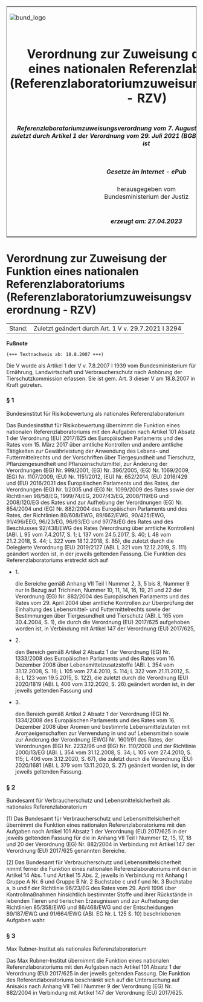 <span id="DECKBLATT.html"></span>

<table border="0" frame="border" width="100%">

<tr valign="top">

<td align="left">

![bund\_logo](BfJ_2021_Web_de_de.gif)

</td>

<td align="right">

 

</td>

</tr>

<tr align="center" valign="middle">

<td colspan="2">

# Verordnung zur Zuweisung der Funktion eines nationalen Referenzlaboratoriums (Referenzlaboratoriumzuweisungsverordnung - RZV)

</td>

</tr>

<tr align="center" valign="middle">

<td colspan="2">

##### Referenzlaboratoriumzuweisungsverordnung vom 7. August 2007 (BGBl. I S. 1939), die zuletzt durch Artikel 1 der Verordnung vom 29. Juli 2021 (BGBl. I S. 3294) geändert worden ist

</td>

</tr>

<tr align="center" valign="middle">

<td colspan="2">

  
  

##### Gesetze im Internet - ePub  
  
herausgegeben vom  
Bundesministerium der Justiz

</td>

</tr>

<tr align="center" valign="bottom">

<td colspan="2">

  
  

##### erzeugt am: 27.04.2023

</td>

</tr>

</table>

<span id="BJNR193910007.html"></span>

# Verordnung zur Zuweisung der Funktion eines nationalen Referenzlaboratoriums (Referenzlaboratoriumzuweisungsverordnung - RZV)

<div>

<div class="jnhtml">

|        |                                                     |
| ------ | --------------------------------------------------- |
| Stand: | Zuletzt geändert durch Art. 1 V v. 29.7.2021 I 3294 |

</div>

</div>

<div>

  
**Fußnote**

<div class="jnhtml">

<div>

<div class="jurAbsatz">

  

    (+++ Textnachweis ab: 18.8.2007 +++) 

  
Die V wurde als Artikel 1 der V v. 7.8.2007 I 1939 vom Bundesministerium
für Ernährung, Landwirtschaft und Verbraucherschutz nach Anhörung der
Tierschutzkommission erlassen. Sie ist gem. Art. 3 dieser V am 18.8.2007
in Kraft getreten.

</div>

</div>

</div>

</div>

<span id="BJNR193910007BJNE000102116.html"></span>

### § 1  
Bundesinstitut für Risikobewertung als nationales Referenzlaboratorium

<div>

<div class="jnhtml">

<div>

<div class="jurAbsatz">

Das Bundesinstitut für Risikobewertung übernimmt die Funktion eines
nationalen Referenzlaboratoriums mit den Aufgaben nach Artikel 101
Absatz 1 der Verordnung (EU) 2017/625 des Europäischen Parlaments und
des Rates vom 15. März 2017 über amtliche Kontrollen und andere amtliche
Tätigkeiten zur Gewährleistung der Anwendung des Lebens- und
Futtermittelrechts und der Vorschriften über Tiergesundheit und
Tierschutz, Pflanzengesundheit und Pflanzenschutzmittel, zur Änderung
der Verordnungen (EG) Nr. 999/2001, (EG) Nr. 396/2005, (EG) Nr.
1069/2009, (EG) Nr. 1107/2009, (EU) Nr. 1151/2012, (EU) Nr. 652/2014,
(EU) 2016/429 und (EU) 2016/2031 des Europäischen Parlaments und des
Rates, der Verordnungen (EG) Nr. 1/2005 und (EG) Nr. 1099/2009 des Rates
sowie der Richtlinien 98/58/EG, 1999/74/EG, 2007/43/EG, 2008/119/EG und
2008/120/EG des Rates und zur Aufhebung der Verordnungen (EG) Nr.
854/2004 und (EG) Nr. 882/2004 des Europäischen Parlaments und des
Rates, der Richtlinien 89/608/EWG, 89/662/EWG, 90/425/EWG, 91/496/EEG,
96/23/EG, 96/93/EG und 97/78/EG des Rates und des Beschlusses 92/438/EWG
des Rates (Verordnung über amtliche Kontrollen) (ABl. L 95 vom 7.4.2017,
S. 1; L 137 vom 24.5.2017, S. 40; L 48 vom 21.2.2018, S. 44; L 322 vom
18.12.2018, S. 85), die zuletzt durch die Delegierte Verordnung (EU)
2019/2127 (ABl. L 321 vom 12.12.2019, S. 111) geändert worden ist, in
der jeweils geltenden Fassung. Die Funktion des Referenzlaboratoriums
erstreckt sich auf

  - 1\.
    
    <div style="">
    
    die Bereiche gemäß Anhang VII Teil I Nummer 2, 3, 5 bis 8, Nummer 9
    nur in Bezug auf Trichinen, Nummer 10, 11, 14, 16, 19, 21 und 22 der
    Verordnung (EG) Nr. 882/2004 des Europäischen Parlaments und des
    Rates vom 29. April 2004 über amtliche Kontrollen zur Überprüfung
    der Einhaltung des Lebensmittel- und Futtermittelrechts sowie der
    Bestimmungen über Tiergesundheit und Tierschutz (ABl. L 165 vom
    30.4.2004, S. 1), die durch die Verordnung (EU) 2017/625 aufgehoben
    worden ist, in Verbindung mit Artikel 147 der Verordnung (EU)
    2017/625,
    
    </div>

  - 2\.
    
    <div style="">
    
    den Bereich gemäß Artikel 2 Absatz 1 der Verordnung (EG) Nr.
    1333/2008 des Europäischen Parlaments und des Rates vom 16. Dezember
    2008 über Lebensmittelzusatzstoffe (ABl. L 354 vom 31.12.2008, S.
    16; L 105 vom 27.4.2010, S. 114; L 322 vom 21.11.2012, S. 8; L 123
    vom 19.5.2015, S. 122), die zuletzt durch die Verordnung (EU)
    2020/1819 (ABl. L 406 vom 3.12.2020, S. 26) geändert worden ist, in
    der jeweils geltenden Fassung und
    
    </div>

  - 3\.
    
    <div style="">
    
    den Bereich gemäß Artikel 2 Absatz 1 der Verordnung (EG) Nr.
    1334/2008 des Europäischen Parlaments und des Rates vom 16. Dezember
    2008 über Aromen und bestimmte Lebensmittelzutaten mit
    Aromaeigenschaften zur Verwendung in und auf Lebensmitteln sowie zur
    Änderung der Verordnung (EWG) Nr. 1601/91 des Rates, der
    Verordnungen (EG) Nr. 2232/96 und (EG) Nr. 110/2008 und der
    Richtlinie 2000/13/EG (ABl. L 354 vom 31.12.2008, S. 34; L 105 vom
    27.4.2010, S. 115; L 406 vom 3.12.2020, S. 67), die zuletzt durch
    die Verordnung (EU) 2020/1681 (ABl. L 379 vom 13.11.2020, S. 27)
    geändert worden ist, in der jeweils geltenden Fassung.
    
    </div>

</div>

</div>

</div>

</div>

<span id="BJNR193910007BJNE000201116.html"></span>

### § 2  
Bundesamt für Verbraucherschutz und Lebensmittelsicherheit als nationales Referenzlaboratorium

<div>

<div class="jnhtml">

<div>

<div class="jurAbsatz">

(1) Das Bundesamt für Verbraucherschutz und Lebensmittelsicherheit
übernimmt die Funktion eines nationalen Referenzlaboratoriums mit den
Aufgaben nach Artikel 101 Absatz 1 der Verordnung (EU) 2017/625 in der
jeweils geltenden Fassung für die in Anhang VII Teil I Nummer 12, 15,
17, 18 und 20 der Verordnung (EG) Nr. 882/2004 in Verbindung mit Artikel
147 der Verordnung (EU) 2017/625 genannten Bereiche.

</div>

<div class="jurAbsatz">

(2) Das Bundesamt für Verbraucherschutz und Lebensmittelsicherheit nimmt
ferner die Funktion eines nationalen Referenzlaboratoriums mit den in
Artikel 14 Abs. 1 und Artikel 15 Abs. 2, jeweils in Verbindung mit
Anhang I Gruppe A Nr. 6 und Gruppe B Nr. 2 Buchstabe c und f und Nr. 3
Buchstabe a, b und f der Richtlinie 96/23/EG des Rates vom 29. April
1996 über Kontrollmaßnahmen hinsichtlich bestimmter Stoffe und ihrer
Rückstände in lebenden Tieren und tierischen Erzeugnissen und zur
Aufhebung der Richtlinien 85/358/EWG und 86/468/EWG und der
Entscheidungen 89/187/EWG und 91/664/EWG (ABl. EG Nr. L 125 S. 10)
beschriebenen Aufgaben wahr.

</div>

</div>

</div>

</div>

<span id="BJNR193910007BJNE000401116.html"></span>

### § 3  
Max Rubner-Institut als nationales Referenzlaboratorium

<div>

<div class="jnhtml">

<div>

<div class="jurAbsatz">

Das Max Rubner-Institut übernimmt die Funktion eines nationalen
Referenzlaboratoriums mit den Aufgaben nach Artikel 101 Absatz 1 der
Verordnung (EU) 2017/625 in der jeweils geltenden Fassung. Die Funktion
des Referenzlaboratoriums beschränkt sich auf die Untersuchung auf
Anisakis nach Anhang VII Teil I Nummer 9 der Verordnung (EG) Nr.
882/2004 in Verbindung mit Artikel 147 der Verordnung (EU) 2017/625.

</div>

</div>

</div>

</div>
